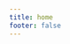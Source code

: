 ```yaml
---
title: home
footer: false
---
```


<!-- <h1 class="home-heading">A warm welcome...</h1>

<p class="home-p">
    <img alt="drawing of handshake" class="home-handshake" src="/assets/images/handshake.jpg">
</p> -->
